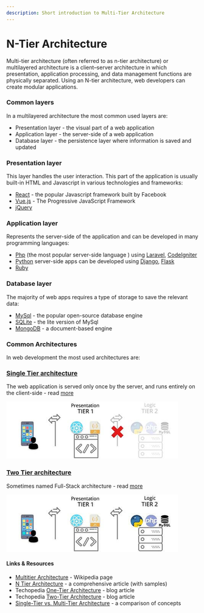 ```yaml
---
description: Short introduction to Multi-Tier Architecture
---
```


# N-Tier Architecture

Multi-tier architecture (often referred to as n-tier architecture) or multilayered architecture is a client–server architecture in which presentation, application processing, and data management functions are physically separated. Using an N-tier architecture, web developers can create modular applications.

### Common layers

In a multilayered architecture the most common used layers are:

* Presentation layer - the visual part of a web application
* Application layer - the server-side of a web application&#x20;
* Database layer - the persistence layer where information is saved and updated&#x20;

### Presentation layer

This layer handles the user interaction. This part of the application is usually built-in HTML and Javascript in various technologies and frameworks:

* [React](https://reactjs.org) - the popular Javascript framework built by Facebook
* [Vue.js](https://vuejs.org) - The Progressive JavaScript Framework
* [jQuery](https://jquery.com)  &#x20;

### Application layer

Represents the server-side of the application and can be developed in many programming languages:

* [Php](https://www.php.net) (the most popular server-side language ) using [Laravel](https://laravel.com), [CodeIgniter](https://www.codeigniter.com)
* [Python](https://www.python.org) server-side apps can be developed using [Django](https://www.djangoproject.com), [Flask](http://flask.pocoo.org)
* [Ruby](https://www.ruby-lang.org/en/)

### Database layer

The majority of web apps requires a type of storage to save the relevant data:

* [MySql](https://www.mysql.com) - the popular open-source database engine&#x20;
* [SQLite](https://www.sqlite.org/index.html) - the lite version of MySql
* [MongoDB](https://www.mongodb.com) - a document-based engine



### Common Architectures

In web development the most used architectures are:

### [Single Tier architecture](https://github.com/app-generator/docs/tree/a7c2441bf81cb9d2ad47b81b25204d5fc21897d9/what-is/single-tier-architecture/README.md)

The web application is served only once by the server, and runs entirely on the client-side - read [more](https://github.com/app-generator/docs/tree/a7c2441bf81cb9d2ad47b81b25204d5fc21897d9/what-is/single-tier-architecture/README.md)

![Single Tier architecture](https://raw.githubusercontent.com/app-generator/static/master/docs/single-tier-architecture-sm.jpg)

### [Two Tier architecture](https://github.com/app-generator/docs/tree/a7c2441bf81cb9d2ad47b81b25204d5fc21897d9/what-is/two-tier-architecture/README.md)

Sometimes named Full-Stack architecture - read [more](https://github.com/app-generator/docs/tree/a7c2441bf81cb9d2ad47b81b25204d5fc21897d9/what-is/two-tier-architecture/README.md)

![Two Tier architecture](https://raw.githubusercontent.com/app-generator/static/master/docs/two-tier-architecture-sm.jpg)

#### Links & Resources

* [Multitier Architecture](https://en.wikipedia.org/wiki/Multitier\_architecture) - Wikipedia page&#x20;
* [N Tier Architecture](https://www.guru99.com/n-tier-architecture-system-concepts-tips.html) - a comprehensive article (with samples)
* Techopedia [One-Tier Architecture](https://www.techopedia.com/definition/17374/one-tier-architecture) - blog article
* Techopedia [Two-Tier Architecture](https://www.techopedia.com/definition/467/two-tier-architecture) - blog article&#x20;
* [Single-Tier vs. Multi-Tier Architecture](https://docs.bitnami.com/google-templates/singletier-vs-multitier/) - a comparison of concepts&#x20;
